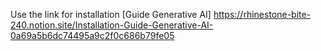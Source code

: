 Use the link for installation [Guide Generative AI]
https://rhinestone-bite-240.notion.site/Installation-Guide-Generative-AI-0a69a5b6dc74495a9c2f0c686b79fe05
